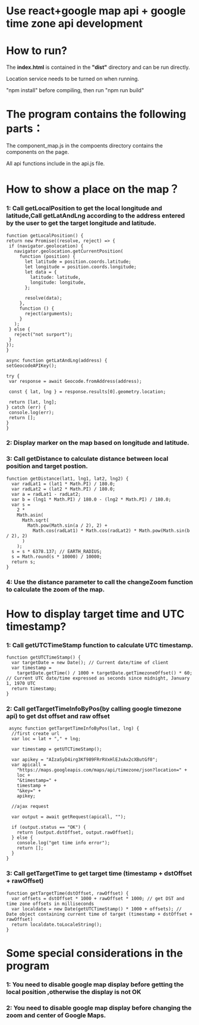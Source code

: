 # Use react+google map api + google time zone api development

# How to run?

The **index.html** is contained in the **"dist"** directory and can be run directly.

Location service needs to be turned on when running.

"npm install" before compiling, then run "npm run build"

# The program contains the following parts：

The component_map.js in the compoents directory contains the components on the page.

All api functions include in the api.js file.

# How to show a place on the map？

### 1: Call getLocalPosition to get the local longitude and latitude,Call getLatAndLng according to the address entered by the user to get the target longitude and latitude.
   
   ```
 function getLocalPosition() {
  return new Promise((resolve, reject) => {
    if (navigator.geolocation) {
      navigator.geolocation.getCurrentPosition(
        function (position) {
          let latitude = position.coords.latitude;
          let longitude = position.coords.longitude;
          let data = {
            latitude: latitude,
            longitude: longitude,
          };

          resolve(data);
        },
        function () {
          reject(arguments);
        }
      );
    } else {
      reject("not surport");
    }
  });
}

async function getLatAndLng(address) {
  setGeocodeAPIKey();

  try {
    var response = await Geocode.fromAddress(address);

    const { lat, lng } = response.results[0].geometry.location;

    return [lat, lng];
  } catch (err) {
    console.log(err);
    return [];
  }
}
   ```
   
### 2: Display marker on the map based on longitude and latitude.

### 3: Call getDistance to calculate distance between local position and target postion.
```
function getDistance(lat1, lng1, lat2, lng2) {
  var radLat1 = (lat1 * Math.PI) / 180.0;
  var radLat2 = (lat2 * Math.PI) / 180.0;
  var a = radLat1 - radLat2;
  var b = (lng1 * Math.PI) / 180.0 - (lng2 * Math.PI) / 180.0;
  var s =
    2 *
    Math.asin(
      Math.sqrt(
        Math.pow(Math.sin(a / 2), 2) +
          Math.cos(radLat1) * Math.cos(radLat2) * Math.pow(Math.sin(b / 2), 2)
      )
    );
  s = s * 6378.137; // EARTH_RADIUS;
  s = Math.round(s * 10000) / 10000;
  return s;
}
```

### 4: Use the distance parameter to call the changeZoom function to calculate the zoom of the map.

# How to display target time and UTC timestamp?

### 1: Call getUTCTimeStamp function to calculate UTC timestamp.

```
function getUTCTimeStamp() {
  var targetDate = new Date(); // Current date/time of client
  var timestamp =
    targetDate.getTime() / 1000 + targetDate.getTimezoneOffset() * 60; // Current UTC date/time expressed as seconds since midnight, January 1, 1970 UTC
  return timestamp;
}
```

### 2: Call getTargetTimeInfoByPos(by calling google timezone api) to get dst offset and raw offset

```
 async function getTargetTimeInfoByPos(lat, lng) {
  //first create url
  var loc = lat + "," + lng;

  var timestamp = getUTCTimeStamp();

  var apikey = "AIzaSyD4irg3Kf989FRrRVxHlEJxAx2cXButGf0";
  var apicall =
    "https://maps.googleapis.com/maps/api/timezone/json?location=" +
    loc +
    "&timestamp=" +
    timestamp +
    "&key=" +
    apikey;

  //ajax request

  var output = await getRequest(apicall, "");

  if (output.status == "OK") {
    return [output.dstOffset, output.rawOffset];
  } else {
    console.log("get time info error");
    return [];
  }
}
```

### 3: Call getTargetTime to get target time (timestamp + dstOffset + rawOffset)

```
function getTargetTime(dstOffset, rawOffset) {
  var offsets = dstOffset * 1000 + rawOffset * 1000; // get DST and time zone offsets in milliseconds
  var localdate = new Date(getUTCTimeStamp() * 1000 + offsets); // Date object containing current time of target (timestamp + dstOffset + rawOffset)
  return localdate.toLocaleString();
}
```

# Some special considerations in the program

### 1: You need to disable google map display before getting the local position ,otherwise the display is not OK

### 2: You need to disable google map display before changing the zoom and center of Google Maps.



